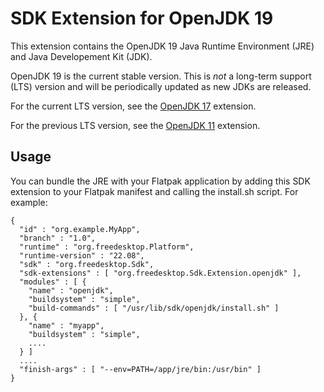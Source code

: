 # SDK Extension for OpenJDK 19

This extension contains the OpenJDK 19 Java Runtime Environment (JRE) and Java Developement Kit (JDK).

OpenJDK 19 is the current stable version. This is *not* a long-term support (LTS) version and will be periodically updated as new JDKs are released.

For the current LTS version, see the [OpenJDK 17](https://github.com/flathub/org.freedesktop.Sdk.Extension.openjdk17) extension.

For the previous LTS version, see the [OpenJDK 11](https://github.com/flathub/org.freedesktop.Sdk.Extension.openjdk11) extension.

## Usage

You can bundle the JRE with your Flatpak application by adding this SDK extension to your Flatpak manifest and calling the install.sh script. For example:

```
{
  "id" : "org.example.MyApp",
  "branch" : "1.0",
  "runtime" : "org.freedesktop.Platform",
  "runtime-version" : "22.08",
  "sdk" : "org.freedesktop.Sdk",
  "sdk-extensions" : [ "org.freedesktop.Sdk.Extension.openjdk" ],
  "modules" : [ {
    "name" : "openjdk",
    "buildsystem" : "simple",
    "build-commands" : [ "/usr/lib/sdk/openjdk/install.sh" ]
  }, {
    "name" : "myapp",
    "buildsystem" : "simple",
    ....
  } ]
  ....
  "finish-args" : [ "--env=PATH=/app/jre/bin:/usr/bin" ]
}
```
